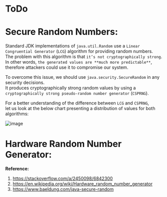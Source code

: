 # ToDo
# Secure Random Numbers:

Standard JDK implementations of `java.util.Random` use a `Linear Congruential Generator` (`LCG`) algorithm for providing random numbers.  
The problem with this algorithm is that `it’s not cryptographically strong`.  
In other words, `the generated values are **much more predictable**`,  
therefore attackers could use it to compromise our system.  

To overcome this issue, we should use `java.security.SecureRandom` in any security decisions.  
It produces cryptographically strong random values by using a `cryptographically strong pseudo-random number generator` (`CSPRNG`).  

For a better understanding of the difference between `LCG` and `CSPRNG`,  
let us look at the below chart presenting a distribution of values for both algorithms:  

![image](https://user-images.githubusercontent.com/26399543/146452085-416c54a2-bf2e-4452-a2fc-7cf23f415a72.png)


# Hardware Random Number Generator:

**Reference:**  
1. https://stackoverflow.com/a/2450098/6842300
2. https://en.wikipedia.org/wiki/Hardware_random_number_generator
3. https://www.baeldung.com/java-secure-random
